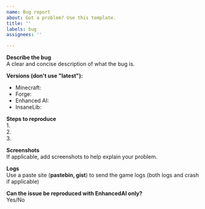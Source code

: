 ```yaml
---
name: Bug report
about: Got a problem? Use this template.
title: ''
labels: bug
assignees: ''

---
```


**Describe the bug**  
A clear and concise description of what the bug is.

**Versions (don't use "latest"):**  
 - Minecraft: 
 - Forge: 
 - Enhanced AI: 
 - InsaneLib: 

**Steps to reproduce**  
1.   
2.   
3.   

**Screenshots**  
If applicable, add screenshots to help explain your problem.

**Logs**  
Use a paste site (**pastebin, gist**) to send the game logs (both logs and crash if applicable)

**Can the issue be reproduced with EnhancedAI only?**  
Yes/No
